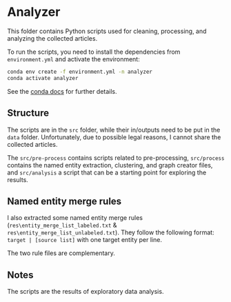 # Analyzer

This folder contains Python scripts used for cleaning, processing, and analyzing the collected articles.

To run the scripts, you need to install the dependencies from `environment.yml` and activate the environment:

```bash
conda env create -f environment.yml -n analyzer
conda activate analyzer
```

See the [conda docs](https://conda.io/projects/conda/en/latest/user-guide/tasks/manage-environments.html) for further details.

## Structure

The scripts are in the `src` folder, while their in/outputs need to be put in the `data` folder.
Unfortunately, due to possible legal reasons, I cannot share the collected articles.

The `src/pre-process` contains scripts related to pre-processing, `src/process` contains the named entity extraction, clustering, and graph creator files, and `src/analysis` a script that can be a starting point for exploring the results.

## Named entity merge rules

I also extracted some named entity merge rules (`res\entity_merge_list_labeled.txt` & `res\entity_merge_list_unlabeled.txt`).
They follow the following format: `target | [source list]` with one target entity per line.

The two rule files are complementary.

## Notes

The scripts are the results of exploratory data analysis.
